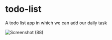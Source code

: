 # todo-list
A todo list app in which we can add our daily task

![Screenshot (88)](https://user-images.githubusercontent.com/64882381/181238085-9b9ff539-8d21-4e83-8496-faedc7bd7679.png)

